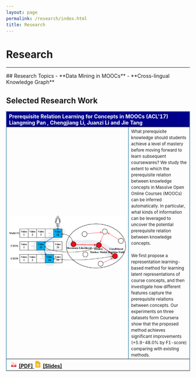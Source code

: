 ```yaml
---
layout: page
permalink: /research/index.html
title: Research
---
```


# Research
<hr>
## Research Topics
- **Data Mining in MOOCs**
- **Cross-lingual Knowledge Graph**

## Selected Research Work
<table border="1" cellpadding="1" cellspacing="1" width="130%" style="margin-top: 0px; border:0px solid #006699;">
    <tr bgcolor="darkblue">
        <th colspan="2" align="left">
            <font color="white">Prerequisite Relation Learning for Concepts in MOOCs (ACL'17) <br> <b> Liangming Pan </b>, Chengjiang Li, Juanzi Li and Jie Tang</font>
        </th>
    </tr>
    <tr>
        <td width="320"><img src="/research/ACL17.png" width="320" />
        </td>
        <td>
        <small>What prerequisite knowledge should students achieve a level of mastery before moving forward to learn subsequent coursewares? We study the extent to which the prerequisite relation between knowledge concepts in Massive Open Online Courses (MOOCs) can be inferred automatically. In particular, what kinds of information can be leveraged to uncover the potential prerequisite relation between knowledge concepts. <br> <br> We first propose a representation learning-based method for learning latent representations of course concepts, and then investigate how different features capture the prerequisite relations between concepts. Our experiments on three datasets form Coursera show that the proposed method achieves significant improvements (+5.9-48.0% by F1-score) comparing with existing methods. 
        </small>
        </td>
    </tr>
    <tr>
        <th colspan="2" align="left">
        <img width="20" src="/assets/icons/pdf.jpg" style="margin: 3px;"/>
        <a href="/research/ACL17_Paper.pdf" style="margin-left:-3px; margin-right: 3px;">[PDF]
        </a> 
        <img width="20" src="/assets/icons/ppt.png" style="margin-right: 3px;margin-left: -3px"/>
        <a href="/research/ACL17_Slides.pdf" style="margin-left:-3px; margin-right: 3px;">[Slides]
        </a> 
        </th>  
    </tr>
</table>


